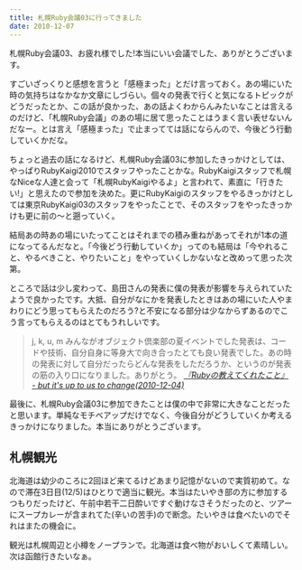 ```yaml
---
title: 札幌Ruby会議03に行ってきました
date: 2010-12-07
---
```

札幌Ruby会議03、お疲れ様でした!本当にいい会議でした、ありがとうございます。

すごいざっくりと感想を言うと「感極まった」とだけ言っておく。あの場にいた時の気持ちはなかなか文章にしづらい。個々の発表で行くと気になるトピックがどうだったとか、この話が良かった、あの話よくわからんみたいなことは言えるのだけど、「札幌Ruby会議」のあの場に居て思ったことはうまく言い表せないんだなー。とは言え「感極まった」で止まってては話にならんので、今後どう行動していくかだな。

ちょっと過去の話になるけど、札幌Ruby会議03に参加したきっかけとしては、やっぱりRubyKaigi2010でスタッフやったことかな。RubyKaigiスタッフで札幌なNiceな人達と会って「札幌RubyKaigiやるよ」と言われて、素直に「行きたい!」と思えたので参加を決めた。更にRubyKaigiのスタッフをやるきっかけとしては東京RubyKaigi03のスタッフをやったことで、そのスタッフをやったきっかけも更に前の〜と遡っていく。

結局あの時あの場にいたってことはそれまでの積み重ねがあってそれが1本の道になってるんだなと。「今後どう行動していくか」ってのも結局は「今やれること、やるべきこと、やりたいこと」をやっていくしかないなと改めって思った次第。

ところで話は少し変わって、島田さんの発表に僕の発表が影響を与えられていたようで良かったです。大抵、自分がなにかを発表したときはあの場にいた人やまわりにどう思ってもらえたのだろう?と不安になる部分は少なからずあるのでこう言ってもらえるのはとてもうれしいです。

<blockquote>
j, k, u, m
みんながオブジェクト倶楽部の夏イベントでした発表は、コードや技術、自分自身に等身大で向き合ったとても良い発表でした。あの時の発表に対して自分だったらどんな発表をしただろうか、というのが発表の筋の入り口になりました。ありがとう。
<cite><a href="http://snoozer05.org/?date=20101204#p01">『Rubyの教えてくれたこと』 - but it&apos;s up to us to change(2010-12-04)</a></cite>
</blockquote>

最後に、札幌Ruby会議03に参加できたことは僕の中で非常に大きなことだったと思います。単純なモチベアップだけでなく、今後自分がどうしていくか考えるきっかけになりました。本当にありがとうございます。

<h2>札幌観光</h2>

北海道は幼少のころに2回ほど来てるけどあまり記憶がないので実質初めて。なので滞在3日目(12/5)はひとりで適当に観光。本当はたいやき部の方に参加するつもりだったけど、午前中若干二日酔いですぐ動けなさそうだったのと、ツアーにスープカレーが含まれてた(辛いの苦手)ので断念。たいやきは食べたいのでそれはまたの機会に。

観光は札幌周辺と小樽をノープランで。北海道は食べ物がおいしくて素晴しい。次は函館行きたいなぁ。